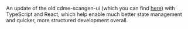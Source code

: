 An update of the old cdme-scangen-ui (which you can find [here](https://github.com/osu-cdme/cdme-scangen-ui-archive)) with TypeScript and React, which help enable much better state management and quicker, more structured development overall.
